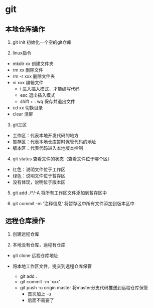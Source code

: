 # git
## 本地仓库操作
1. git init 初始化一个空的git仓库

2. linux指令
- mkdir xx 创建文件夹
- rm xx 删除文件
- rm -r xxx 删除文件夹
- vi xxx 编辑文件
  - i 进入插入模式，才能编写代码
  - esc 退出插入模式
  - shift + :  wq 保存并退出文件
- cd xx 切换目录
- clear 清屏

3. git三区
- 工作区：代表本地开发代码的地方
- 暂存区：代表本地仓库暂时保管代码的地址
- 版本区：代表代码进入本地版本控制

4. git status 查看文件的状态（查看文件位于哪个区）
- 红色：说明文件位于工作区
- 绿色：说明文件位于暂存区
- 没有体现，说明位于版本区

5. git add ./*/-A 将所有工作区文件添加到暂存区中

6. git commit -m '注释信息' 将暂存区中所有文件添加到版本区中

## 远程仓库操作
1. 创建远程仓库

2. 本地没有仓库，远程有仓库
- git clone 远程仓库地址

- 将本地工作区文件，提交到远程仓库保管
  - git add .
  - git commit -m 'xxx' 
  - git push -u origin master 将master分支代码推送到远程仓库保管
    - 首次加上 -u
    - 后面不需要了

    